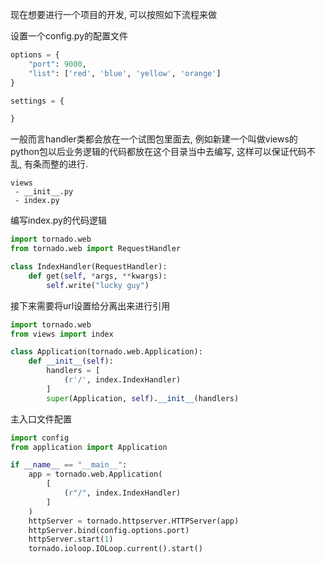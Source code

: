 
现在想要进行一个项目的开发, 可以按照如下流程来做

设置一个config.py的配置文件
```config.py
options = {
    "port": 9000,
    "list": ['red', 'blue', 'yellow', 'orange']
}

settings = {

}
```

一般而言handler类都会放在一个试图包里面去, 例如新建一个叫做views的python包以后业务逻辑的代码都放在这个目录当中去编写, 这样可以保证代码不乱, 有条而整的进行.

```package
views
 - __init__.py
 - index.py
```

编写index.py的代码逻辑

```python
import tornado.web
from tornado.web import RequestHandler

class IndexHandler(RequestHandler):
    def get(self, *args, **kwargs):
        self.write("lucky guy")
```

接下来需要将url设置给分离出来进行引用
```python
import tornado.web
from views import index

class Application(tornado.web.Application):
    def __init__(self):
        handlers = [
            (r'/', index.IndexHandler)
        ]
        super(Application, self).__init__(handlers)
```

主入口文件配置
```python
import config
from application import Application

if __name__ == "__main__":
    app = tornado.web.Application(
        [
            (r"/", index.IndexHandler)
        ]
    )
    httpServer = tornado.httpserver.HTTPServer(app)
    httpServer.bind(config.options.port)
    httpServer.start(1)
    tornado.ioloop.IOLoop.current().start()
```
